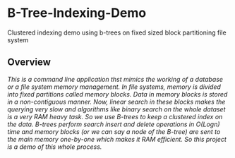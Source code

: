 # B-Tree-Indexing-Demo
Clustered indexing demo using b-trees on fixed sized block partitioning file system

## Overview
*This is a command line application thst mimics the working of a database or a file system memory management. In file systems, memory is divided into fixed partitions called memory blocks. Data in memory blocks is stored in a non-contiguous manner. Now, linear search in these blocks makes the querying very slow and algorithms like binary search on the whole dataset is a very RAM heavy task. So we use B-trees to keep a clustered index on the data. B-trees perform search insert and delete operations in O(Logn) time and memory blocks (or we can say a node of the B-tree) are sent to the main memory one-by-one which makes it RAM efficient. So this project is a demo of this whole process.*
